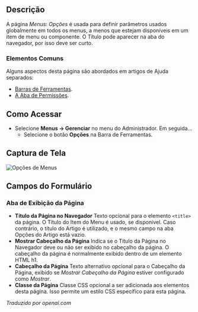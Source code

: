 <!-- Filename: Help4.x:Menus:_Options  / Display title: Menus: Opções -->

## Descrição

A página *Menus: Opções* é usada para definir parâmetros usados globalmente em todos os menus, a menos que estejam disponíveis em um item de menu ou componente. O Título pode aparecer na aba do navegador, por isso deve ser curto.

### Elementos Comuns

Alguns aspectos desta página são abordados em artigos de Ajuda separados:

* [Barras de Ferramentas](jdocmanual?article=help/common-elements/toolbars).
* [A Aba de Permissões](jdocmanual?article=help/common-elements/edit-permissions).

## Como Acessar

- Selecione **Menus → Gerenciar** no menu do Administrador. Em seguida...
  - Selecione o botão **Opções** na Barra de Ferramentas.

## Captura de Tela

![Opções de Menus](../../../ptbr/images/menus/menu-options-page-display-tab.png)

## Campos do Formulário

### Aba de Exibição da Página

- **Título da Página no Navegador** Texto opcional para o elemento `<title>` da página.
  O Título do Item do Menu é usado, se disponível. Caso contrário, o título do Artigo
  é utilizado, e o mesmo campo na aba Opções do Artigo está vazio.
- **Mostrar Cabeçalho da Página** Indica se o Título da Página no Navegador deve ou não ser
  exibido no cabeçalho da página. O cabeçalho da página é normalmente exibido
  dentro de um elemento HTML h1.
- **Cabeçalho da Página** Texto alternativo opcional para o Cabeçalho da Página, exibido
  se *Mostrar Cabeçalho da Página* estiver configurado como *Mostrar*.
- **Classe da Página** Classe CSS opcional a ser adicionada aos elementos desta página.
  Isso permite um estilo CSS específico para esta página.

*Traduzido por openai.com*

